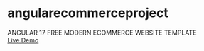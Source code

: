 # angularecommerceproject
ANGULAR 17 FREE MODERN ECOMMERCE WEBSITE TEMPLATE <br>
[Live Demo](https://therichpost.com/angular-17-free-modern-ecommerce-website-template/)
